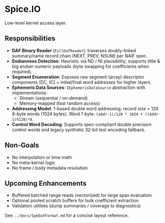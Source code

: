 # Spice.IO
Low-level kernel access layer.

## Responsibilities
- **DAF Binary Reader** (`FullDafReader`): traverses doubly-linked summary/name record chain (NEXT, PREV, NSUM) per NAIF spec.
- **Endianness Detection**: Heuristic via ND / NI plausibility; supports little & big endian numeric payloads (byte swapping for coefficients when required).
- **Segment Enumeration**: Exposes raw segment (array) descriptor components (DC, IC) + initial/final word addresses for higher layers.
- **Ephemeris Data Sources**: `IEphemerisDataSource` abstraction with implementations:
  - Stream (sequential / on-demand)
  - Memory-mapped (fast random access)
- **Addressing Model**: 1-based double word addressing; record size = 128 8-byte words (1024 bytes). Word ? byte: `(addr-1)/128 * 1024 + ((addr-1)%128)*8`.
- **Control Word Decoding**: Supports spec-compliant double precision control words and legacy synthetic 32-bit test encoding fallback.

## Non-Goals
- No interpolation or time math
- No meta-kernel logic
- No frame / body metadata resolution

## Upcoming Enhancements
- Buffered batched range reads (vectorized) for large span evaluation
- Optional pooled scratch buffers for bulk coefficient extraction
- Validation utilities (dump summaries / coverage to diagnostics)

See `../docs/SpkDafFormat.md` for a concise layout reference.
